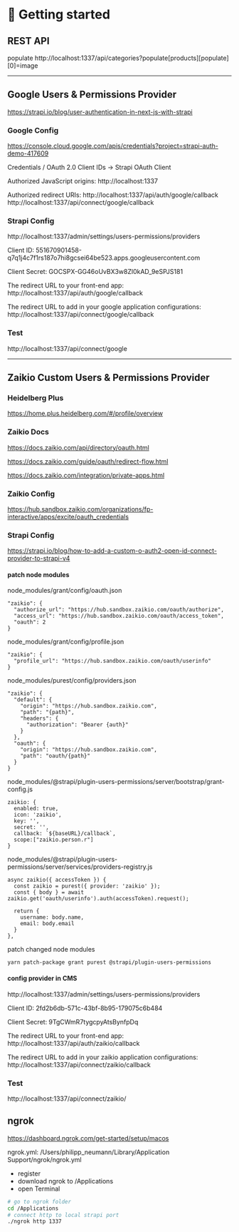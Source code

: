 # 🚀 Getting started

## REST API 

populate
http://localhost:1337/api/categories?populate[products][populate][0]=image

---

## Google Users & Permissions Provider

https://strapi.io/blog/user-authentication-in-next-js-with-strapi


### Google Config

https://console.cloud.google.com/apis/credentials?project=strapi-auth-demo-417609

Credentials / OAuth 2.0 Client IDs -> Strapi OAuth Client

Authorized JavaScript origins:
http://localhost:1337

Authorized redirect URIs:
http://localhost:1337/api/auth/google/callback
http://localhost:1337/api/connect/google/callback


### Strapi Config

http://localhost:1337/admin/settings/users-permissions/providers

Client ID:
551670901458-q7q1j4c7f1rs187o7hi8gcsei64be523.apps.googleusercontent.com

Client Secret:
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

The redirect URL to your front-end app:
http://localhost:1337/api/auth/google/callback

The redirect URL to add in your google application configurations:
http://localhost:1337/api/connect/google/callback


### Test
http://localhost:1337/api/connect/google


---


## Zaikio Custom Users & Permissions Provider


### Heidelberg Plus

https://home.plus.heidelberg.com/#/profile/overview


### Zaikio Docs

https://docs.zaikio.com/api/directory/oauth.html

https://docs.zaikio.com/guide/oauth/redirect-flow.html

https://docs.zaikio.com/integration/private-apps.html


### Zaikio Config

https://hub.sandbox.zaikio.com/organizations/fp-interactive/apps/excite/oauth_credentials


### Strapi Config

https://strapi.io/blog/how-to-add-a-custom-o-auth2-open-id-connect-provider-to-strapi-v4


#### patch node modules

node_modules/grant/config/oauth.json
```
"zaikio": {
  "authorize_url": "https://hub.sandbox.zaikio.com/oauth/authorize",
  "access_url": "https://hub.sandbox.zaikio.com/oauth/access_token",
  "oauth": 2
}
```

node_modules/grant/config/profile.json
```
"zaikio": {
  "profile_url": "https://hub.sandbox.zaikio.com/oauth/userinfo"
}
```

node_modules/purest/config/providers.json
```
"zaikio": {
  "default": {
    "origin": "https://hub.sandbox.zaikio.com",
    "path": "{path}",
    "headers": {
      "authorization": "Bearer {auth}"
    }
  },
  "oauth": {
    "origin": "https://hub.sandbox.zaikio.com",
    "path": "oauth/{path}"
  }
}
```

node_modules/@strapi/plugin-users-permissions/server/bootstrap/grant-config.js
```
zaikio: {
  enabled: true,
  icon: 'zaikio',
  key: '',
  secret: '',
  callback: `${baseURL}/callback`,
  scope:["zaikio.person.r"]
}
```

node_modules/@strapi/plugin-users-permissions/server/services/providers-registry.js
```
async zaikio({ accessToken }) {
  const zaikio = purest({ provider: 'zaikio' });
  const { body } = await zaikio.get('oauth/userinfo').auth(accessToken).request();
  
  return {
    username: body.name,
    email: body.email
  }
},
```

patch changed node modules
```
yarn patch-package grant purest @strapi/plugin-users-permissions
```

#### config provider in CMS

http://localhost:1337/admin/settings/users-permissions/providers

Client ID:
2fd2b6db-571c-43bf-8b95-179075c6b484

Client Secret:
9TgCWmR7tygcpyAtsBynfpDq

The redirect URL to your front-end app:
http://localhost:1337/api/auth/zaikio/callback

The redirect URL to add in your zaikio application configurations:
http://localhost:1337/api/connect/zaikio/callback


### Test
http://localhost:1337/api/connect/zaikio/




## ngrok

https://dashboard.ngrok.com/get-started/setup/macos

ngrok.yml:
/Users/philipp_neumann/Library/Application Support/ngrok/ngrok.yml

- register
- download ngrok to /Applications
- open Terminal

```sh
# go to ngrok folder
cd /Applications
# connect http to local strapi port
./ngrok http 1337
```